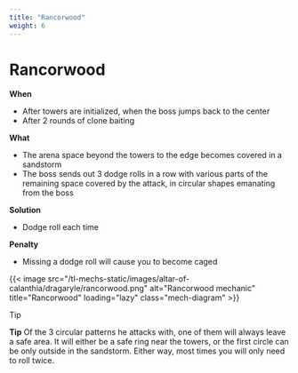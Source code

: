 ```yaml
---
title: "Rancorwood"
weight: 6
---
```


# Rancorwood

**When**
- After towers are initialized, when the boss jumps back to the center
- After 2 rounds of clone baiting

**What**
- The arena space beyond the towers to the edge becomes covered in a sandstorm
- The boss sends out 3 dodge rolls in a row with various parts of the remaining space covered by the attack, in circular shapes emanating from the boss

**Solution**
- Dodge roll each time

**Penalty**
- Missing a dodge roll will cause you to become caged

{{< image src="/tl-mechs-static/images/altar-of-calanthia/dragaryle/rancorwood.png" alt="Rancorwood mechanic" title="Rancorwood" loading="lazy" class="mech-diagram" >}}

> [!TIP]
> **Tip**
> Of the 3 circular patterns he attacks with, one of them will always leave a safe area. It will either be a safe ring near the towers, or the first circle can be only outside in the sandstorm. Either way, most times you will only need to roll twice.